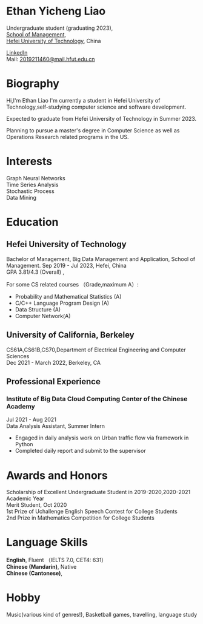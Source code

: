 # Ethan Yicheng Liao

Undergraduate student (graduating 2023),  
[School of Management](http://www.hfut.edu.cn/glxyen/),  
[Hefei University of Technology](http://en.hfut.edu.cn//), China  

[LinkedIn](https://www.linkedin.com/in/yicheng-liao-62b5041a7/)  
Mail: 2019211460@mail.hfut.edu.cn
      
# Biography

Hi,I'm Ethan Liao
I'm currently a student in Hefei University of Technology,self-studying computer science and software development.

Expected to graduate from Hefei University of Technology in Summer 2023.

Planning to pursue a master's degree in Computer Science as well as Operations Research related programs in the US.

# Interests
Graph Neural Networks  
Time Series Analysis  
Stochastic Process  
Data Mining


# Education
## Hefei University of Technology
Bachelor of Management, Big Data Management and Application, School of Management.
Sep 2019 - Jul 2023, Hefei, China  
GPA 3.81/4.3 (Overall) ,

For some CS related courses （Grade,maximum A）:  
- Probability and Mathematical Statistics (A)  
- C/C++ Language Program Design (A)  
- Data Structure (A)   
- Computer Network(A)  

## University of California, Berkeley
CS61A,CS61B,CS70,Department of Electrical Engineering and Computer Sciences   
Dec 2021 - March 2022, Berkeley, CA  
 


## Professional Experience
### Institute of Big Data Cloud Computing Center of the Chinese Academy
Jul 2021 - Aug 2021  
Data Analysis Assistant, Summer Intern  
 - Engaged in daily analysis work on Urban traffic flow via framework in Python  
 - Completed daily report and submit to the supervisor  

# Awards and Honors
Scholarship of Excellent Undergraduate Student in 2019-2020,2020-2021 Academic Year  
Merit Student, Oct 2020  
1st Prize of Uchallenge English Speech Contest for College Students  
2nd Prize in Mathematics Competition for College Students


# Language Skills

**English**, Fluent  （IELTS 7.0, CET4: 631）  
**Chinese (Mandarin)**, Native  
**Chinese (Cantonese)**,    

# Hobby
Music(various kind of genres!), Basketball games, travelling, language study

